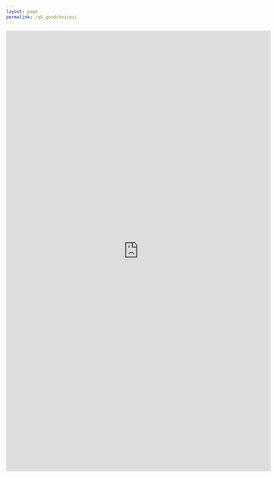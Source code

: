 ```yaml
---
layout: page
permalink: /q5_goodchoices/
---
```

<iframe src="https://docs.google.com/forms/d/e/1FAIpQLSfzcepShcnNuThKGqAhDbgDaKCmHSv2WR54f54wu1IJAuaUxg/viewform?embedded=true" width="720" height="1200" frameborder="0" marginheight="0" marginwidth="0">Wird geladen...</iframe>
